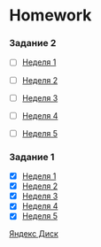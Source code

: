 # Homework

### Задание 2
 - [ ] [Неделя 1](./module_2/week_1/hw_2_1.ipynb)
 - [ ] [Неделя 2](./module_2/week_2/hw_2_2.ipynb)
 - [ ] [Неделя 3](./module_2/week_3/hw_2_3.ipynb)
 - [ ] [Неделя 4](./module_2/week_4/hw_2_4.ipynb)
 - [ ] [Неделя 5](./module_2/week_5/hw_2_5.ipynb)


### Задание 1
 - [x] [Неделя 1](./module_1/week_1/hw_1_1.ipynb)
 - [x] [Неделя 2](./module_1/week_2/hw_1_2.ipynb)
 - [x] [Неделя 3](./module_1/week_3/hw_1_3.ipynb)
 - [x] [Неделя 4](./module_1/week_4/hw_1_4.ipynb)
 - [x] [Неделя 5](./module_1/week_5/hw_1_5.ipynb)

[Яндекс Диск](https://disk.yandex.ru/d/nzLi2u5kSKjU1g/%D0%A1%D0%B5%D0%BC%D0%B8%D0%BD%D0%B0%D1%80%D1%8B%20%D0%9C%D0%A4%D0%A2%D0%98/%D0%9E%D1%81%D0%B5%D0%BD%D1%8C%202022)
